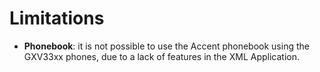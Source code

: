 # Limitations

* **Phonebook**: it is not possible to use the Accent phonebook using the GXV33xx phones, due to a
  lack of features in the XML Application.
